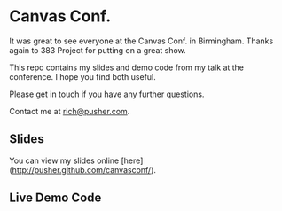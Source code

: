 Canvas Conf.
============

It was great to see everyone at the Canvas Conf. in Birmingham. Thanks again to 383 Project for putting on a great show.

This repo contains my slides and demo code from my talk at the conference. I hope you find both useful.

Please get in touch if you have any further questions. 

Contact me at rich@pusher.com.

Slides
------

You can view my slides online [here] (http://pusher.github.com/canvasconf/).

Live Demo Code
--------------